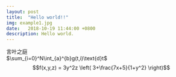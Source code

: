 ```yaml
---
layout: post
title:  "Hello world!!"
img: example1.jpg
date:   2018-10-19 11:44:00 +0800
description: Hello world.
---
```

言叶之庭
<br>
$\sum_{i=0}^N\int_{a}^{b}g(t,i)\text{d}t$
<br>
$$f(x,y,z) = 3y^2z \left( 3+\frac{7x+5}{1+y^2} \right)$$